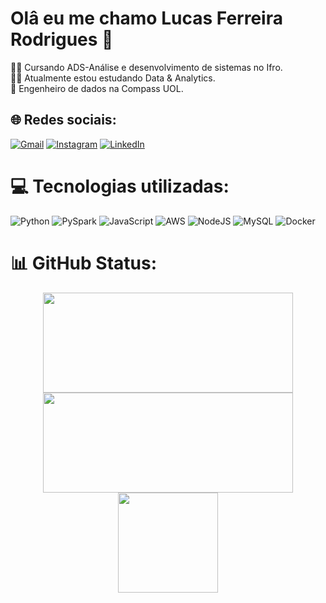 # Olâ eu me chamo Lucas Ferreira Rodrigues 👋
👩‍💻 Cursando ADS-Análise e desenvolvimento de sistemas no Ifro.<br>👨‍🏫 Atualmente estou estudando Data & Analytics.<br>🤵 Engenheiro de dados na Compass UOL.
<br>


## 🌐 Redes sociais:
[![Gmail](https://img.shields.io/badge/gmail-%23E4405F.svg?logo=gmail&logoColor=white)](mailto:lucaslfr00@gmail.com)
[![Instagram](https://img.shields.io/badge/Instagram-%23E4405F.svg?logo=Instagram&logoColor=white)](https://instagram.com/lucs_fk) 
[![LinkedIn](https://img.shields.io/badge/LinkedIn-%230077B5.svg?logo=linkedin&logoColor=white)](https://linkedin.com/in/lucas-ferreira-rodrigues-b3938a2a7) 

# 💻 Tecnologias utilizadas:
![Python](https://img.shields.io/badge/python-3670A0?style=for-the-badge&logo=python&logoColor=ffdd54) ![PySpark](https://img.shields.io/badge/pyspark-%23121011.svg?style=for-the-badge&logo=gnu-bash&logoColor=white) ![JavaScript](https://img.shields.io/badge/javascript-%23323330.svg?style=for-the-badge&logo=javascript&logoColor=%23F7DF1E) ![AWS](https://img.shields.io/badge/AWS-%23FF9900.svg?style=for-the-badge&logo=amazon-aws&logoColor=white) ![NodeJS](https://img.shields.io/badge/node.js-6DA55F?style=for-the-badge&logo=node.js&logoColor=white) ![MySQL](https://img.shields.io/badge/mysql-%2300000f.svg?style=for-the-badge&logo=mysql&logoColor=white) ![Docker](https://img.shields.io/badge/docker-%230db7ed.svg?style=for-the-badge&logo=docker&logoColor=white)
# 📊 GitHub Status:

<div style="display: flex; justify-content: space-evenly; flex-wrap: wrap;">
    <img src="https://github-readme-stats.vercel.app/api/top-langs/?username=lucas-f-rodrigues&theme=tokyonight&hide_border=true&include_all_commits=false&count_private=true&layout=compact" height="160em" width="400em"/>
    <img src="https://github-readme-stats.vercel.app/api?username=lucas-f-rodrigues&theme=tokyonight&hide_border=true&include_all_commits=false&count_private=true" height="160em" width="400em"/>
    <img src="https://github-readme-streak-stats.herokuapp.com/?user=lucas-f-rodrigues&theme=tokyonight&hide_border=true" height="160em"/>
</div>


